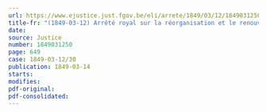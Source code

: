 ```yaml
---
url: https://www.ejustice.just.fgov.be/eli/arrete/1849/03/12/1849031250/justel
title-fr: "(1849-03-12) Arrêté royal sur la réorganisation et le renouvellement partiel des fabriques d'église"
date:
source: Justice
number: 1849031250
page: 649
case: 1849-03-12/30
publication: 1849-03-14
starts:
modifies:
pdf-original:
pdf-consolidated:
---
```


